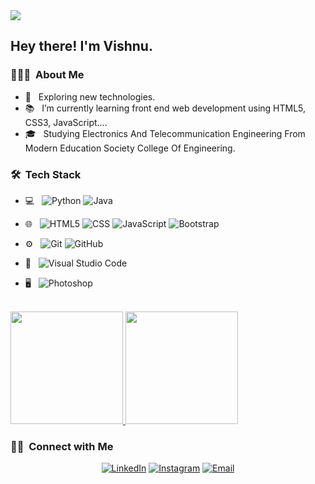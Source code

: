 <img src="file:///C:/Users/Admin/Desktop/Vishnu%20Photos/IMG_20220517_212723_753.jpg">

<h2> Hey there! I'm Vishnu.</h2>

<h3> 👨🏻‍💻 &nbsp;About Me </h3>

- 🤔 &nbsp; Exploring new technologies.
- 📚 &nbsp; I’m currently learning front end web development using HTML5, CSS3, JavaScript....
- 🎓 &nbsp; Studying Electronics And Telecommunication Engineering From Modern Education Society College Of Engineering.

<h3> 🛠 &nbsp;Tech Stack</h3>

- 💻 &nbsp;
  ![Python <a href="https://www.python.org/"></a>](https://img.shields.io/badge/-Python-333333?style=flat&logo=python )
  ![Java](https://img.shields.io/badge/-Java-333333?style=flat&logo=Java&logoColor=007396)

- 🌐 &nbsp;
  ![HTML5](https://img.shields.io/badge/-HTML5-333333?style=flat&logo=HTML5)
  ![CSS](https://img.shields.io/badge/-CSS-333333?style=flat&logo=CSS3&logoColor=1572B6)
  ![JavaScript](https://img.shields.io/badge/-JavaScript-333333?style=flat&logo=javascript)
  ![Bootstrap](https://img.shields.io/badge/-Bootstrap-333333?style=flat&logo=bootstrap&logoColor=563D7C)

- ⚙️ &nbsp;
  ![Git](https://img.shields.io/badge/-Git-333333?style=flat&logo=git)
  ![GitHub](https://img.shields.io/badge/-GitHub-333333?style=flat&logo=github)

- 🔧 &nbsp;
  ![Visual Studio Code](https://img.shields.io/badge/-Visual%20Studio%20Code-333333?style=flat&logo=visual-studio-code&logoColor=007ACC)

- 🖥 &nbsp;
  ![Photoshop](https://img.shields.io/badge/-Photoshop-333333?style=flat&logo=adobe-photoshop)

<br/>

<a href="https://github.com/CoVishnu">
  <img height="180em" src="https://github-readme-stats.vercel.app/api?username=CoVishnu&theme=buefy&show_icons=true" />
  <img height="180em" src="https://github-readme-stats.vercel.app/api/top-langs/?username=CoVishnu&theme=buefy&layout=compact" />
</a>

<br/>

<h3> 🤝🏻 &nbsp;Connect with Me </h3>

<p align="center">
<a href="https://www.linkedin.com/in/vishnu-popalghat-0409971b3/"><img alt="LinkedIn" src="https://img.shields.io/badge/LinkedIn-Vishnu%20Popalghat-blue?style=flat-square&logo=linkedin"></a>
<a href="https://www.instagram.com/vishnu_6409/"><img alt="Instagram" src="https://img.shields.io/badge/Instagram-vishnu_6409__-blue?style=flat-square&logo=instagram"></a>
<a href="mailto:vishnupopalghat062003@gmail.com"><img alt="Email" src="https://img.shields.io/badge/Email-vishnupopalghat062003@gmail.com-blue?style=flat-square&logo=gmail"></a>
</p>
